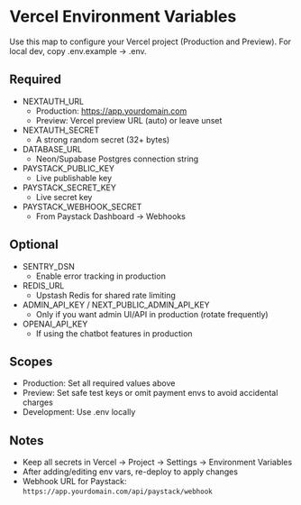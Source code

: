 # Vercel Environment Variables

Use this map to configure your Vercel project (Production and Preview). For local dev, copy .env.example → .env.

## Required

- NEXTAUTH_URL
  - Production: https://app.yourdomain.com
  - Preview: Vercel preview URL (auto) or leave unset
- NEXTAUTH_SECRET
  - A strong random secret (32+ bytes)
- DATABASE_URL
  - Neon/Supabase Postgres connection string
- PAYSTACK_PUBLIC_KEY
  - Live publishable key
- PAYSTACK_SECRET_KEY
  - Live secret key
- PAYSTACK_WEBHOOK_SECRET
  - From Paystack Dashboard → Webhooks

## Optional

- SENTRY_DSN
  - Enable error tracking in production
- REDIS_URL
  - Upstash Redis for shared rate limiting
- ADMIN_API_KEY / NEXT_PUBLIC_ADMIN_API_KEY
  - Only if you want admin UI/API in production (rotate frequently)
- OPENAI_API_KEY
  - If using the chatbot features in production

## Scopes

- Production: Set all required values above
- Preview: Set safe test keys or omit payment envs to avoid accidental charges
- Development: Use .env locally

## Notes

- Keep all secrets in Vercel → Project → Settings → Environment Variables
- After adding/editing env vars, re-deploy to apply changes
- Webhook URL for Paystack: `https://app.yourdomain.com/api/paystack/webhook`
